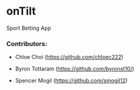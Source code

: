 # onTilt

Sport Betting App

### Contributors:

- Chloe Choi (https://github.com/chloec222)

- Byron Tottaram (https://github.com/byronst10/)

- Spencer Mogil (https://github.com/smogil12)

